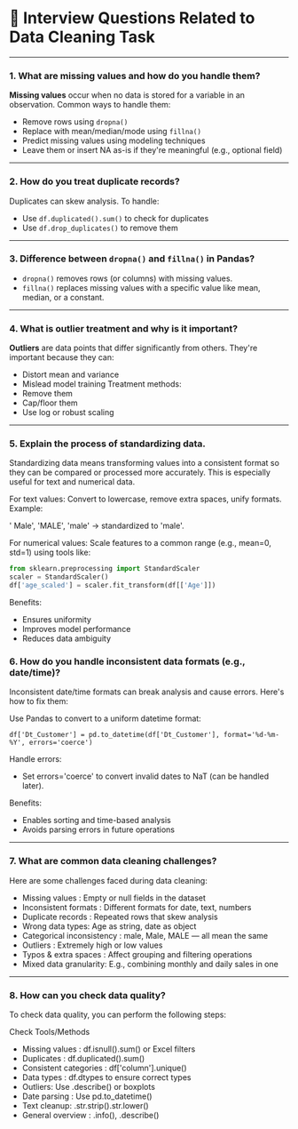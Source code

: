 # 🧠 Interview Questions Related to Data Cleaning Task
---

### 1. What are missing values and how do you handle them?

**Missing values** occur when no data is stored for a variable in an observation. Common ways to handle them:
- Remove rows using `dropna()`
- Replace with mean/median/mode using `fillna()`
- Predict missing values using modeling techniques
- Leave them or insert NA as-is if they're meaningful (e.g., optional field)

---

### 2. How do you treat duplicate records?

Duplicates can skew analysis. To handle:
- Use `df.duplicated().sum()` to check for duplicates
- Use `df.drop_duplicates()` to remove them

---

### 3. Difference between `dropna()` and `fillna()` in Pandas?

- `dropna()` removes rows (or columns) with missing values.
- `fillna()` replaces missing values with a specific value like mean, median, or a constant.

---

### 4. What is outlier treatment and why is it important?

**Outliers** are data points that differ significantly from others. They're important because they can:
- Distort mean and variance
- Mislead model training
Treatment methods:
- Remove them
- Cap/floor them
- Use log or robust scaling

---

### 5. Explain the process of standardizing data.
Standardizing data means transforming values into a consistent format so they can be compared or processed more accurately. This is especially useful for text and numerical data.

For text values:
Convert to lowercase, remove extra spaces, unify formats.
Example:

' Male', 'MALE', 'male' → standardized to 'male'.

For numerical values:
Scale features to a common range (e.g., mean=0, std=1) using tools like:

```python
from sklearn.preprocessing import StandardScaler
scaler = StandardScaler()
df['age_scaled'] = scaler.fit_transform(df[['Age']])
```
Benefits:
- Ensures uniformity
- Improves model performance
- Reduces data ambiguity

### 6. How do you handle inconsistent data formats (e.g., date/time)?
Inconsistent date/time formats can break analysis and cause errors. Here's how to fix them:

Use Pandas to convert to a uniform datetime format:

```pyton
df['Dt_Customer'] = pd.to_datetime(df['Dt_Customer'], format='%d-%m-%Y', errors='coerce')
```
Handle errors:
- Set errors='coerce' to convert invalid dates to NaT (can be handled later).

Benefits:
- Enables sorting and time-based analysis
- Avoids parsing errors in future operations

---

### 7. What are common data cleaning challenges?
Here are some challenges faced during data cleaning:

- Missing values : Empty or null fields in the dataset
- Inconsistent formats :	Different formats for date, text, numbers
- Duplicate records :	Repeated rows that skew analysis
- Wrong data types:	Age as string, date as object
- Categorical inconsistency :	male, Male, MALE — all mean the same
- Outliers : Extremely high or low values
- Typos & extra spaces :	Affect grouping and filtering operations
- Mixed data granularity: E.g., combining monthly and daily sales in one

--- 

### 8. How can you check data quality?
To check data quality, you can perform the following steps:

Check	Tools/Methods
- Missing values	: df.isnull().sum() or Excel filters
- Duplicates	: df.duplicated().sum()
- Consistent categories :	df['column'].unique()
- Data types	: df.dtypes to ensure correct types
- Outliers: 	Use .describe() or boxplots
- Date parsing	: Use pd.to_datetime()
- Text cleanup: 	.str.strip().str.lower()
- General overview	: .info(), .describe()

